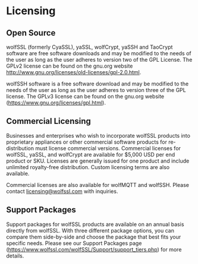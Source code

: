 # Licensing

## Open Source

wolfSSL (formerly CyaSSL), yaSSL, wolfCrypt, yaSSH and TaoCrypt software are free software downloads and may be modified to the needs of the user as long as the user adheres to version two of the GPL License. The GPLv2 license can be found on the gnu.org website <http://www.gnu.org/licenses/old-licenses/gpl-2.0.html>.

wolfSSH software is a free software download and may be modified to the needs of the user as long as the user adheres to version three of the GPL license. The GPLv3 license can be found on the gnu.org website (<https://www.gnu.org/licenses/gpl.html>).

## Commercial Licensing

Businesses and enterprises who wish to incorporate wolfSSL products into proprietary appliances or other commercial software products for re-distribution must license commercial versions. Commercial licenses for wolfSSL, yaSSL, and wolfCrypt are available for $5,000 USD per end product or SKU. Licenses are generally issued for one product and include unlimited royalty-free distribution. Custom licensing terms are also available.

Commercial licenses are also available for wolfMQTT and wolfSSH.  Please contact [licensing@wolfssl.com](mailto:licensing@wolfssl.com) with inquiries.

## Support Packages

Support packages for wolfSSL products are available on an annual basis directly from wolfSSL.  With three different package options, you can compare them side-by-side and choose the package that best fits your specific needs.  Please see our Support Packages page (<https://www.wolfssl.com/wolfSSL/Support/support_tiers.php>) for more details.

